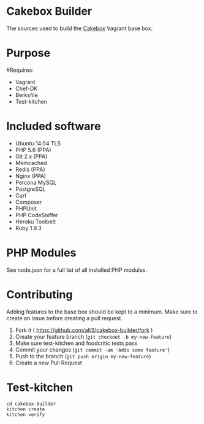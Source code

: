 Cakebox Builder
===============

The sources used to build the [Cakebox]("http://github.com/alt3/cakebox") Vagrant base box.

# Purpose



#Requires:

- Vagrant
- Chef-DK
- Berksfile
- Test-kitchen

# Included software

- Ubuntu 14.04 TLS
- PHP 5.6 (PPA)
- Git 2.x (PPA)
- Memcached
- Redis (PPA)
- Nginx (PPA)
- Percona MySQL
- PostgreSQL
- Curl
- Composer
- PHPUnit
- PHP CodeSniffer
- Heroku Toolbelt
- Ruby 1.9.3

# PHP Modules

See node.json for a full list of all installed PHP modules.

# Contributing

Adding features to the base box should be kept to a minimum. Make sure to create
an issue before creating a pull request.

1. Fork it ( https://github.com/alt3/cakebox-builder/fork )
2. Create your feature branch (`git checkout -b my-new-feature`)
3. Make sure test-kitchen and foodcritic tests pass
4. Commit your changes (`git commit -am 'Adds some feature'`)
5. Push to the branch (`git push origin my-new-feature`)
6. Create a new Pull Request

# Test-kitchen

	cd cakebox-builder
	kitchen create
	kitchen verify

